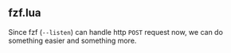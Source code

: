 ## fzf.lua

Since fzf (`--listen`) can handle http `POST` request now, we can do something easier and something more.
